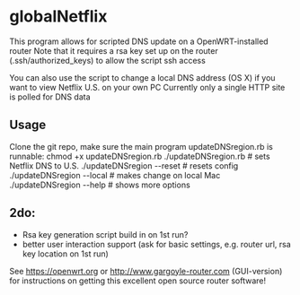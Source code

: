 # globalNetflix

This program allows for scripted DNS update on a OpenWRT-installed router
Note that it requires a rsa key set up on the router (.ssh/authorized_keys) to allow the script ssh access 

You can also use the script to change a local DNS address (OS X) if you want to view Netflix U.S. on your own PC
Currently only a single HTTP site is polled for DNS data

Usage
-----
Clone the git repo,
make sure the main program updateDNSregion.rb is runnable: chmod +x updateDNSregion.rb
./updateDNSregion.rb # sets Netflix DNS to U.S.
./updateDNSregion --reset # resets config
./updateDNSregion --local # makes change on local Mac
./updateDNSregion --help # shows more options


2do: 
-----
* Rsa key generation script build in on 1st run?
* better user interaction support (ask for basic settings, e.g. router url, rsa key location on 1st run)


See https://openwrt.org or  http://www.gargoyle-router.com (GUI-version)
for instructions on getting this excellent open source router software!
